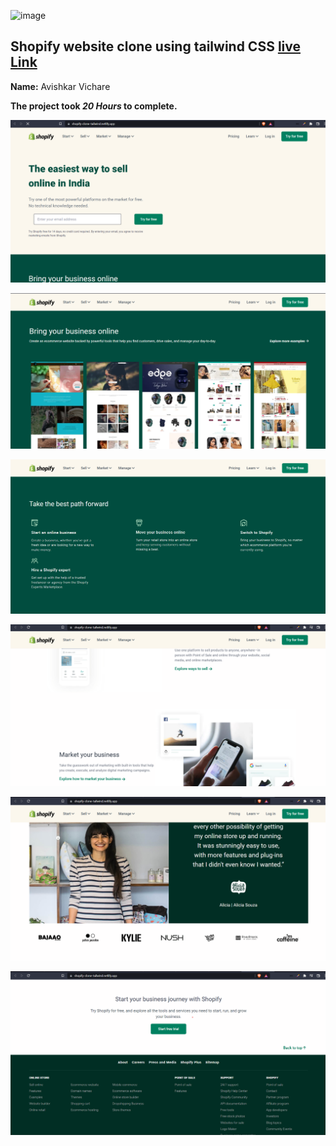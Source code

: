 ![image](https://img.shields.io/badge/tailwind-Shopify-green)


## Shopify website clone using tailwind CSS  [live Link](https://shopify-clone-tailwind.netlify.app/)

**Name:** Avishkar Vichare

**The project took ***20 Hours*** to complete.** 


![image](https://github.com/AvishkarVichare/shopify-clone-tailwind/blob/master/imgs/img1.png)

![image](https://github.com/AvishkarVichare/shopify-clone-tailwind/blob/master/imgs/img2.png)

![image](https://github.com/AvishkarVichare/shopify-clone-tailwind/blob/master/imgs/img3.png)

![image](https://github.com/AvishkarVichare/shopify-clone-tailwind/blob/master/imgs/img4.png)

![image](https://github.com/AvishkarVichare/shopify-clone-tailwind/blob/master/imgs/img5.png)

![image](https://github.com/AvishkarVichare/shopify-clone-tailwind/blob/master/imgs/img6.png)

